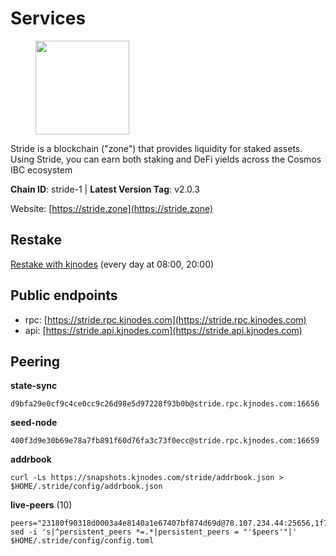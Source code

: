 # Services

<figure><img src="https://raw.githubusercontent.com/kj89/testnet_manuals/main/pingpub/logos/stride.png" width="150" alt=""><figcaption></figcaption></figure>

Stride is a blockchain ("zone") that provides liquidity for staked assets.  Using Stride, you can earn both staking and DeFi yields across the Cosmos IBC ecosystem

**Chain ID**: stride-1 | **Latest Version Tag**: v2.0.3

Website: [https://stride.zone](https://stride.zone)

## Restake

[Restake with kjnodes](https://restake.app/stride/stridevaloper1j8gkhtllnp252l6g6zwzea30e7pvzqttr9768n) (every day at 08:00, 20:00)
## Public endpoints

* rpc: [https://stride.rpc.kjnodes.com](https://stride.rpc.kjnodes.com)
* api: [https://stride.api.kjnodes.com](https://stride.api.kjnodes.com)

## Peering

**state-sync**

```
d9bfa29e0cf9c4ce0cc9c26d98e5d97228f93b0b@stride.rpc.kjnodes.com:16656
```

**seed-node**

```
400f3d9e30b69e78a7fb891f60d76fa3c73f0ecc@stride.rpc.kjnodes.com:16659
```

**addrbook**
```
curl -Ls https://snapshots.kjnodes.com/stride/addrbook.json > $HOME/.stride/config/addrbook.json
```

**live-peers** (10)
```
peers="23180f90318d0003a4e8140a1e67407bf874d69d@78.107.234.44:25656,1f78bdc1c2e2268185dac25fa076f743d8bbd154@95.217.109.143:56656,d13d51e660dbd89d6660ac9b61957c5e727efdae@135.181.130.145:6000,d77e7918b9f9e21ee60a8e03075ca3e5f7353912@162.55.4.253:26656,6b615c7dde3e76de39474b7406bdde0ac0f31b79@23.88.69.22:28666,c4688bb34164eacacaa374bc7440b87986dd87ac@162.251.235.252:26656,b234b84e0c950b0377bec9c16d86f0adb1f3f9ef@176.9.155.55:26656,d9bfa29e0cf9c4ce0cc9c26d98e5d97228f93b0b@144.76.163.233:16656,04ea9eceee16db90872fee3fbef9ac50a87702c5@185.248.24.29:26656,64920ef07c20c22f26a2164ceae2aac60ec2840d@95.216.73.250:26656"
sed -i 's|^persistent_peers *=.*|persistent_peers = "'$peers'"|' $HOME/.stride/config/config.toml
```
